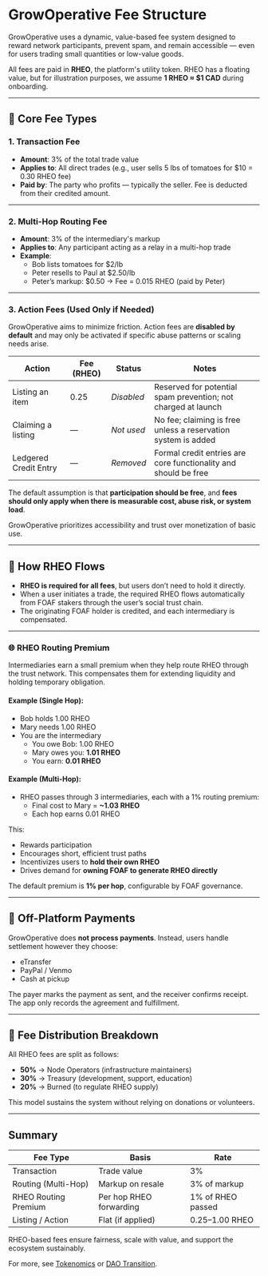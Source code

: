 # GrowOperative Fee Structure

GrowOperative uses a dynamic, value-based fee system designed to reward network participants, prevent spam, and remain accessible — even for users trading small quantities or low-value goods.

All fees are paid in **RHEO**, the platform's utility token. RHEO has a floating value, but for illustration purposes, we assume **1 RHEO ≈ $1 CAD** during onboarding.

---

## 🔹 Core Fee Types

### 1. Transaction Fee
- **Amount**: 3% of the total trade value
- **Applies to**: All direct trades (e.g., user sells 5 lbs of tomatoes for $10 = 0.30 RHEO fee)
- **Paid by**: The party who profits — typically the seller. Fee is deducted from their credited amount.

---

### 2. Multi-Hop Routing Fee
- **Amount**: 3% of the intermediary's markup
- **Applies to**: Any participant acting as a relay in a multi-hop trade
- **Example**:
  - Bob lists tomatoes for $2/lb
  - Peter resells to Paul at $2.50/lb
  - Peter’s markup: $0.50 → Fee = 0.015 RHEO (paid by Peter)

---

### 3. Action Fees (Used Only if Needed)

GrowOperative aims to minimize friction. Action fees are **disabled by default** and may only be activated if specific abuse patterns or scaling needs arise.

| Action               | Fee (RHEO) | Status       | Notes                                                             |
|----------------------|------------|--------------|-------------------------------------------------------------------|
| Listing an item      | 0.25       | *Disabled*   | Reserved for potential spam prevention; not charged at launch     |
| Claiming a listing   | —          | *Not used*   | No fee; claiming is free unless a reservation system is added     |
| Ledgered Credit Entry| —          | *Removed*    | Formal credit entries are core functionality and should be free   |

The default assumption is that **participation should be free**, and **fees should only apply when there is measurable cost, abuse risk, or system load**.

GrowOperative prioritizes accessibility and trust over monetization of basic use.


---

## 🔹 How RHEO Flows

- **RHEO is required for all fees**, but users don’t need to hold it directly.
- When a user initiates a trade, the required RHEO flows automatically from FOAF stakers through the user’s social trust chain.
- The originating FOAF holder is credited, and each intermediary is compensated.

---

### 🌐 RHEO Routing Premium

Intermediaries earn a small premium when they help route RHEO through the trust network. This compensates them for extending liquidity and holding temporary obligation.

#### Example (Single Hop):
- Bob holds 1.00 RHEO
- Mary needs 1.00 RHEO
- You are the intermediary
  - You owe Bob: 1.00 RHEO
  - Mary owes you: **1.01 RHEO**
  - You earn: **0.01 RHEO**

#### Example (Multi-Hop):
- RHEO passes through 3 intermediaries, each with a 1% routing premium:
  - Final cost to Mary = **~1.03 RHEO**
  - Each hop earns 0.01 RHEO

This:
- Rewards participation
- Encourages short, efficient trust paths
- Incentivizes users to **hold their own RHEO**
- Drives demand for **owning FOAF to generate RHEO directly**

The default premium is **1% per hop**, configurable by FOAF governance.

---

## 🔹 Off-Platform Payments

GrowOperative does **not process payments**. Instead, users handle settlement however they choose:
- eTransfer
- PayPal / Venmo
- Cash at pickup

The payer marks the payment as sent, and the receiver confirms receipt. The app only records the agreement and fulfillment.

---

## 🔹 Fee Distribution Breakdown

All RHEO fees are split as follows:

- **50%** → Node Operators (infrastructure maintainers)
- **30%** → Treasury (development, support, education)
- **20%** → Burned (to regulate RHEO supply)

This model sustains the system without relying on donations or volunteers.

---

## Summary

| Fee Type             | Basis                     | Rate              |
|----------------------|---------------------------|-------------------|
| Transaction          | Trade value               | 3%                |
| Routing (Multi-Hop)  | Markup on resale          | 3% of markup      |
| RHEO Routing Premium | Per hop RHEO forwarding   | 1% of RHEO passed |
| Listing / Action     | Flat (if applied)         | 0.25–1.00 RHEO    |

RHEO-based fees ensure fairness, scale with value, and support the ecosystem sustainably.

For more, see [Tokenomics](./tokenomics.md) or [DAO Transition](./dao-transition.md).
